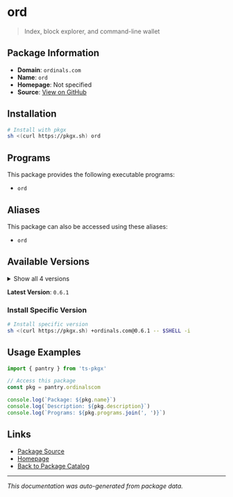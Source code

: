 # ord

> Index, block explorer, and command-line wallet

## Package Information

- **Domain**: `ordinals.com`
- **Name**: `ord`
- **Homepage**: Not specified
- **Source**: [View on GitHub](https://github.com/pkgxdev/pantry/tree/main/projects/ordinals.com/package.yml)

## Installation

```bash
# Install with pkgx
sh <(curl https://pkgx.sh) ord
```

## Programs

This package provides the following executable programs:

- `ord`

## Aliases

This package can also be accessed using these aliases:

- `ord`

## Available Versions

<details>
<summary>Show all 4 versions</summary>

- `0.6.1`, `0.6.0`, `0.5.1`, `0.5.0`

</details>

**Latest Version**: `0.6.1`

### Install Specific Version

```bash
# Install specific version
sh <(curl https://pkgx.sh) +ordinals.com@0.6.1 -- $SHELL -i
```

## Usage Examples

```typescript
import { pantry } from 'ts-pkgx'

// Access this package
const pkg = pantry.ordinalscom

console.log(`Package: ${pkg.name}`)
console.log(`Description: ${pkg.description}`)
console.log(`Programs: ${pkg.programs.join(', ')}`)
```

## Links

- [Package Source](https://github.com/pkgxdev/pantry/tree/main/projects/ordinals.com/package.yml)
- [Homepage](#)
- [Back to Package Catalog](../package-catalog.md)

---

*This documentation was auto-generated from package data.*
